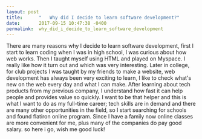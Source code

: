 ```yaml
---
layout: post
title:      "   Why did I decide to learn software development?"
date:       2017-09-15 10:47:38 -0400
permalink:  why_did_i_decide_to_learn_software_development
---
```


There are many reasons why I decide to learn software development, first I start to learn coding when I was in high
school, I was curious about how web works. Then I taught myself using HTML and played on Myspace. I really like how it turn out and which was very interesting. Later in college, for club projects I was taught by my friends to make a website, web development has always been very exciting to learn, I like to check what's new on the web every day and what I can make. 
After learning about tech products from my previous company, I understand how fast it can help people and provides value so quickly. I want to be that helper and this is what I want to do as my full-time career; tech skills are in demand and there are many other opportunities in the field, so I start searching for schools and found flatiron online program. Since I have a family now online classes are more convenient for me, plus many of the companies do pay good salary. so here i go, wish me good luck!
	
